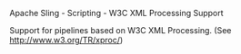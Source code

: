 Apache Sling - Scripting - W3C XML Processing Support

Support for pipelines based on W3C XML Processing.
(See http://www.w3.org/TR/xproc/)
